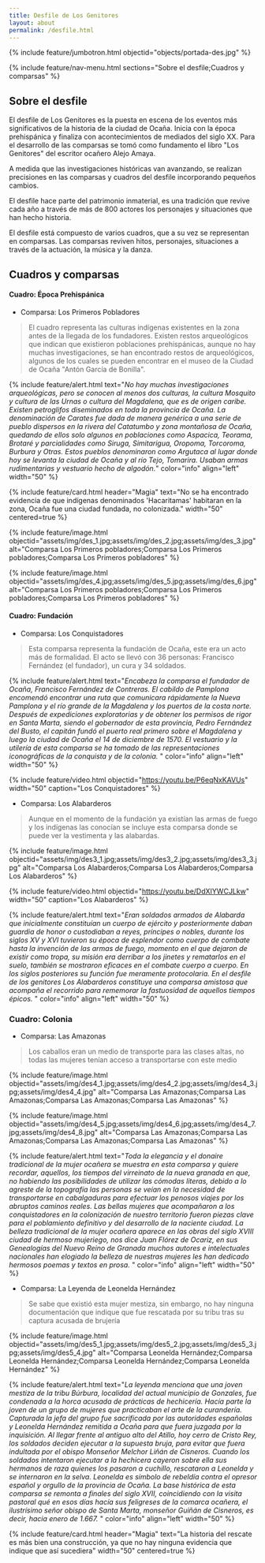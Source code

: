 ```yaml
---
title: Desfile de Los Genitores
layout: about
permalink: /desfile.html
---
```


{% include feature/jumbotron.html objectid="objects/portada-des.jpg" %}

{% include feature/nav-menu.html sections="Sobre el desfile;Cuadros y comparsas" %}

## Sobre el desfile

El desfile de Los Genitores es la puesta en escena de los eventos más significativos de la historia de la ciudad de Ocaña. Inicia con la época prehispánica y finaliza con acontecimientos de mediados del siglo XX. Para el desarrollo de las comparsas se tomó como fundamento el libro "Los Genitores" del escritor ocañero Alejo Amaya.

A medida que las investigaciones históricas van avanzando, se realizan precisiones en las comparsas y cuadros del desfile incorporando pequeños cambios.

El desfile hace parte del patrimonio inmaterial, es una tradición que revive cada año a través de más de 800 actores los personajes y situaciones que han hecho historia.

El desfile está compuesto de varios cuadros, que a su vez se representan en comparsas. Las comparsas reviven hitos, personajes, situaciones a través de la actuación, la música y la danza.

## Cuadros y comparsas

#### Cuadro: Época Prehispánica

- Comparsa: Los Primeros Pobladores
>El cuadro representa las culturas indígenas existentes en la zona antes de la llegada de los fundadores. Existen restos arqueológicos que indican que existieron poblaciones prehispánicas, aunque no hay muchas investigaciones, se han encontrado restos de arqueológicos, algunos de los cuales se pueden encontrar en el museo de la Ciudad de Ocaña "Antón García de Bonilla".

{% include feature/alert.html text="*No hay muchas investigaciones arqueológicas, pero se conocen al menos dos culturas, la cultura Mosquito y cultura de las Urnas o cultura del Magdalena, que es de origen caribe. Existen petroglifos diseminados en toda la provincia de Ocaña. La denominación de Carates fue dada de manera genérica a una serie de pueblo dispersos en la rivera del Catatumbo y zona montañosa de Ocaña, quedando de ellos solo algunos en poblaciones como Aspacica, Teorama, Brotaré y parcialidades como Siruga, Simitarigua, Oropoma, Torcoroma, Burbura y Otras. Estos pueblos denominaron como Argutaca al lugar donde hoy se levanta la ciudad de Ocaña y al río Tejo, Tomarira. Usaban armas rudimentarias y vestuario hecho de algodón.*" color="info" align="left" width="50" %}

{% include feature/card.html header="Magia" text="No se ha encontrado evidencia de que indígenas denominados 'Hacaritamas' habitaran en la zona, Ocaña fue una ciudad fundada, no colonizada." width="50" centered=true %}

{% include feature/image.html objectid="assets/img/des_1.jpg;assets/img/des_2.jpg;assets/img/des_3.jpg" alt="Comparsa Los Primeros pobladores;Comparsa Los Primeros pobladores;Comparsa Los Primeros pobladores" %}

{% include feature/image.html objectid="assets/img/des_4.jpg;assets/img/des_5.jpg;assets/img/des_6.jpg" alt="Comparsa Los Primeros pobladores;Comparsa Los Primeros pobladores;Comparsa Los Primeros pobladores" %}

#### Cuadro: Fundación
- Comparsa: Los Conquistadores
>Esta comparsa representa la fundación de Ocaña, este era un acto más de formalidad. El acto se llevó con 36 personas: Francisco Fernández (el fundador), un cura y 34 soldados.

 {% include feature/alert.html text="*Encabeza la comparsa el fundador de Ocaña, Francisco Fernández de Contreras. El cabildo de Pamplona encomendó encontrar una ruta que comunicara rápidamente la Nueva Pamplona y el río grande de la Magdalena y los puertos de la costa norte. Después de expediciones exploratorias y de obtener los permisos de rigor en Santa Marta, siendo el gobernador de esta provincia, Pedro Fernández del Busto, el capitán fundó el puerto real primero sobre el Magdalena y luego la ciudad de Ocaña el 14 de diciembre de 1570. El vestuario y la utilería de esta comparsa se ha tomado de las representaciones iconográficas de la conquista y de la colonia.* " color="info" align="left" width="50" %}

 {% include feature/video.html objectid="https://youtu.be/P6eqNxKAVUs" width="50" caption="Los Conquistadores" %}

 - Comparsa: Los Alabarderos
>Aunque en el momento de la fundación ya existían las armas de fuego y los indígenas las conocían se incluye esta comparsa donde se puede ver la vestimenta y las alabardas.

{% include feature/image.html objectid="assets/img/des3_1.jpg;assets/img/des3_2.jpg;assets/img/des3_3.jpg" alt="Comparsa Los Alabarderos;Comparsa Los Alabarderos;Comparsa Los Alabarderos" %}

{% include feature/video.html objectid="https://youtu.be/DdXIYWCJLkw" width="50" caption="Los Alabarderos" %}

 {% include feature/alert.html text="*Eran soldados armados de Alabarda que inicialmente constituían un cuerpo de ejército y posteriormente daban guardia de honor o custodiaban a reyes, príncipes o nobles, durante los siglos XV y XVI tuvieron su época de esplendor como cuerpo de combate hasta la invención de las armas de fuego, momento en el que dejaron de existir como tropa, su misión era derribar a los jinetes y rematarlos en el suelo, también se mostraron eficaces en el combate cuerpo a cuerpo. En los siglos posteriores su función fue meramente protocolaria. En el desfile de los genitores Los Alabarderos constituye una comparsa amistosa que acompaña el recorrido para rememorar la fastuosidad de aquellos tiempos épicos.* " color="info" align="left" width="50" %}
 

### Cuadro: Colonia

- Comparsa: Las Amazonas
>Los caballos eran un medio de transporte para las clases altas, no todas las mujeres tenían acceso a transportarse con este medio

{% include feature/image.html objectid="assets/img/des4_1.jpg;assets/img/des4_2.jpg;assets/img/des4_3.jpg;assets/img/des4_4.jpg" alt="Comparsa Las Amazonas;Comparsa Las Amazonas;Comparsa Las Amazonas;Comparsa Las Amazonas" %}

{% include feature/image.html objectid="assets/img/des4_5.jpg;assets/img/des4_6.jpg;assets/img/des4_7.jpg;assets/img/des4_8.jpg" alt="Comparsa Las Amazonas;Comparsa Las Amazonas;Comparsa Las Amazonas;Comparsa Las Amazonas" %}

{% include feature/alert.html text="*Toda la elegancia y el donaire tradicional de la mujer ocañera se muestra en esta comparsa y quiere recordar, aquellos, los tiempos del virreinato de la nueva granada en que, no habiendo las posibilidades de utilizar las cómodas literas, debido a lo agreste de la topografía las personas se veían en la necesidad de transportarse en cabalgaduras para efectuar los penosos viajes por los abruptos caminos reales. Las bellas mujeres que acompañaron a los conquistadores en la colonización de nuestro territorio fueron piezas clave para el poblamiento definitivo y del desarrollo de la naciente ciudad. La belleza tradicional de la mujer ocañera aparece en las obras del siglo XVIII ciudad de hermoso mujeriego, nos dice Juan Flórez de Ocariz, en sus Genealogías del Nuevo Reino de Granada muchos autores e intelectuales nacionales han elogiado la belleza de nuestras mujeres les han dedicado hermosos poemas y textos en prosa.* " color="info" align="left" width="50" %}

- Comparsa: La Leyenda de Leonelda Hernández
>Se sabe que existió esta mujer mestiza, sin embargo, no hay ninguna documentación que indique que fue rescatada por su tribu tras su captura acusada de brujería

{% include feature/image.html objectid="assets/img/des5_1.jpg;assets/img/des5_2.jpg;assets/img/des5_3.jpg;assets/img/des5_4.jpg" alt="Comparsa Leonelda Hernández;Comparsa Leonelda Hernández;Comparsa Leonelda Hernández;Comparsa Leonelda Hernández" %}

{% include feature/alert.html text="*La leyenda menciona que una joven mestiza de la tribu Búrbura, localidad del actual municipio de Gonzales, fue condenada a la horca acusada de prácticas de hechicería. Hacía parte la joven de un grupo de mujeres que practicaban el arte de la curandería. Capturada la jefa del grupo fue sacrificada por las autoridades españolas y Leonelda Hernández remitida a Ocaña para que fuera juzgada por la inquisición. Al llegar frente al antiguo alto del Atillo, hoy cerro de Cristo Rey, los soldados deciden ejecutar a la supuesta bruja, para evitar que fuera indultada por el obispo Monseñor Melchor Liñán de Cisneros. Cuando los soldados intentaron ejecutar a la hechicera cayeron sobre ella sus hermanos de raza quienes los pasaron a cuchillo, rescataron a Leonelda y se internaron en la selva. Leonelda es símbolo de rebeldía contra el opresor español y orgullo de la provincia de Ocaña. La base histórica de esta comparsa se remonta a finales del siglo XVII, coincidiendo con la visita pastoral qué en esos días hacía sus feligreses de la comarca ocañera, el ilustrísimo señor obispo de Santa Marta, monseñor Guiñán de Cisneros, es decir, hacia enero de 1.667.* " color="info" align="left" width="50" %}

{% include feature/card.html header="Magia" text="La historia del rescate es más bien una construcción, ya que no hay ninguna evidencia que indique que así sucediera" width="50" centered=true %}
